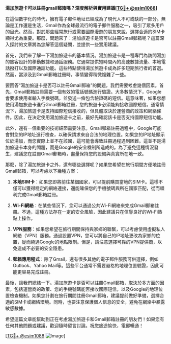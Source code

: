 **湯加旅遊卡可以註冊gmail郵箱嗎？深度解析與實用建議[[TG💪+ @esim1088](https://t.me/s/esim1088)]**

在這個數字化的時代，擁有電子郵件地址已經成為了現代人不可或缺的一部分。無論是工作還是生活，Gmail作為全球最流行的電子郵件服務之一，吸引了眾多用戶的目光。然而，對於那些經常旅行或需要國際漫遊的朋友來說，選擇合適的SIM卡顯得尤為重要。那麼，問題來了：湯加旅遊卡是否可以註冊Gmail郵箱呢？這篇深入探討的文章將為您解答這個疑問，並提供一些實用建議。

首先，我們來了解一下湯加旅遊卡的基本情況。湯加旅遊卡是一種專門為訪問湯加的旅客設計的移動數據和通話服務。它通常提供短時間內的高速數據流量、本地電話撥打以及國際通話功能。這些特點使得湯加旅遊卡成為許多短期旅行者的首選。然而，當涉及到Gmail郵箱註冊時，事情變得稍微複雜了一些。

要回答“湯加旅遊卡是否可以註冊Gmail郵箱”的問題，我們需要考慮幾個因素。首先，Gmail郵箱註冊需要一個有效的電話號碼進行驗證。大多數情況下，Google會要求使用者輸入手機號碼，並發送一條包含驗證碼的短信。這意味著，如果您想使用湯加旅遊卡進行Gmail郵箱註冊，您的旅遊卡必須能夠接收國際短信。通常情況下，湯加旅遊卡是支持國際短信接收的，但具體取決於運營商的政策和網絡條件。因此，在決定使用湯加旅遊卡之前，最好先確認該卡是否支持國際短信功能。

此外，還有一個重要的技術細節需要注意。Gmail郵箱註冊過程中，Google可能會對您的IP地址進行檢查，以確保請求來自合法的地理位置。如果您的IP地址顯示位於湯加，而您實際上並不在該國，這可能會導致註冊過程遇到困難。這並不是湯加旅遊卡本身的問題，而是Google的安全機制所造成的。為了避免這種情況發生，建議您在註冊Gmail郵箱時，盡量保持您的設備與真實所在地一致。

那麼，除了湯加旅遊卡之外，還有哪些選擇呢？如果您希望在旅行期間方便地註冊Gmail郵箱，可以考慮以下幾種方案：

1. **本地SIM卡**：如果您即將前往某個國家，可以提前購買當地的SIM卡。這樣不僅可以獲得穩定的網絡連接，還能確保您的手機號碼與所在國家匹配，從而順利完成Gmail郵箱註冊。

2. **Wi-Fi網絡**：在某些情況下，您可以通過公共Wi-Fi網絡來完成Gmail郵箱註冊。不過，這種方法存在一定的安全風險，因此建議只在信譽良好的Wi-Fi熱點上操作。

3. **VPN服務**：如果您希望在旅行期間保持與家鄉的聯繫，可以考慮使用虛擬私人網絡（VPN）服務。通過設置VPN，您可以將自己的IP地址更改為家鄉的位置，從而繞過Google的地點限制。但是，請注意選擇可靠的VPN提供商，以免造成不必要的安全隱患。

4. **郵箱應用程式**：除了Gmail，還有很多其他的電子郵件服務可供選擇，例如Outlook、Yahoo Mail等。這些平台通常不需要嚴格的地理位置驗證，因此可能更容易完成註冊。

最後，讓我們總結一下。湯加旅遊卡是否可以註冊Gmail郵箱，取決於多方面的因素，包括運營商的政策、您的手機號碼能否接收國際短信，以及Google的地理位置檢查機制。如果您計劃在旅行期間註冊Gmail郵箱，建議提前做好準備，選擇合適的SIM卡或網絡環境。同時，也要注意保護個人信息的安全，避免在網絡中暴露敏感數據。

希望這篇文章能幫助到正在考慮湯加旅遊卡和Gmail郵箱註冊的朋友們！如果您有任何其他問題或建議，歡迎隨時留言討論。祝您旅途愉快，電郵暢通！

[[TG💪+ @esim1088](https://t.me/s/esim1088) ![Image](https://i.postimg.cc/4NQfJmqS/Snipaste-2025-05-13-00-14-12.png)]